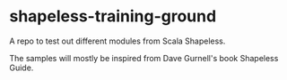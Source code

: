 # shapeless-training-ground
A repo to test out different modules from Scala Shapeless.

The samples will mostly be inspired from Dave Gurnell's book Shapeless Guide.
